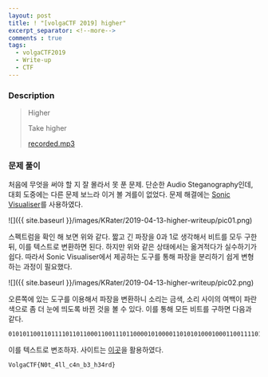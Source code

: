 ```yaml
---
layout: post
title: ! "[volgaCTF 2019] higher"
excerpt_separator: <!--more-->
comments : true
tags:
  - volgaCTF2019
  - Write-up
  - CTF
---
```


### Description

> Higher
>
> Take higher
>
> [recorded.mp3](https://q.2019.volgactf.ru/files/7863b4733a16ece2b4cefd899489017d/recorded.mp3)


<!--more-->

### 문제 풀이

처음에 무엇을 써야 할 지 잘 몰라서 못 푼 문제. 단순한 Audio Steganography인데, 대회 도중에는 다른 문제 보느라 이거 볼 겨를이 없었다. 문제 해결에는 [Sonic Visualiser](https://www.sonicvisualiser.org/)를 사용하였다.

![]({{ site.baseurl }}/images/KRater/2019-04-13-higher-writeup/pic01.png)

스펙트럼을 확인 해 보면 위와 같다. 짧고 긴 파장을 0과 1로 생각해서 비트를 모두 구한 뒤, 이를 텍스트로 변환하면 된다. 하지만 위와 같은 상태에서는 옮겨적다가 실수하기가 쉽다. 따라서 Sonic Visualiser에서 제공하는 도구를 통해 파장을 분리하기 쉽게 변형하는 과정이 필요했다.

![]({{ site.baseurl }}/images/KRater/2019-04-13-higher-writeup/pic02.png)

오른쪽에 있는 도구를 이용해서 파장을 변환하니 소리는 금색, 소리 사이의 여백이 파란색으로 좀 더 눈에 띄도록 바뀐 것을 볼 수 있다. 이를 통해 모든 비트를 구하면 다음과 같다.

```
010101100110111101101100011001110110000101000011010101000100011001111011010011100011000001110100010111110011010001101100011011000101111101100011001101000110111001011111011000100011001101011111011010000011001100110100011100100110010001111101
```

이를 텍스트로 변조하자. 사이트는 [이곳](https://cryptii.com/pipes/binary-decoder)을 활용하였다.

```VolgaCTF{N0t_4ll_c4n_b3_h34rd}```
